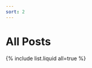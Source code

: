 ```yaml
---
sort: 2
---
```


# All Posts

<!-- ```
{% raw %}{% include list.liquid all=true %}{% endraw %}
``` -->

{% include list.liquid all=true %}
